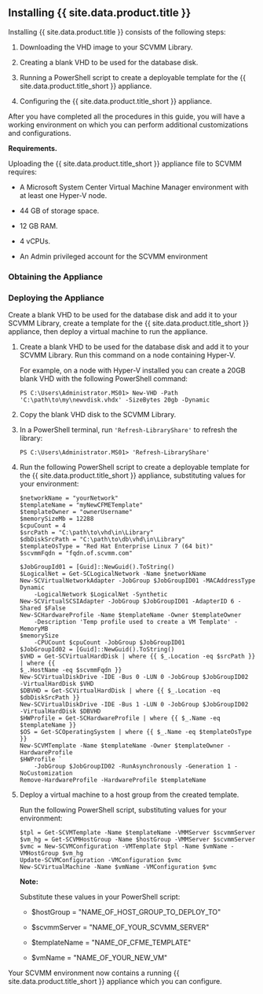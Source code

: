 ## Installing {{ site.data.product.title }}

Installing {{ site.data.product.title }} consists of the following steps:

1.  Downloading the VHD image to your SCVMM Library.

2.  Creating a blank VHD to be used for the database disk.

3.  Running a PowerShell script to create a deployable template for the
    {{ site.data.product.title_short }} appliance.

4.  Configuring the {{ site.data.product.title_short }} appliance.

After you have completed all the procedures in this guide, you will have
a working environment on which you can perform additional customizations
and configurations.

**Requirements.**

Uploading the {{ site.data.product.title_short }} appliance file to SCVMM requires:

  - A Microsoft System Center Virtual Machine Manager environment with
    at least one Hyper-V node.

  - 44 GB of storage space.

  - 12 GB RAM.

  - 4 vCPUs.

  - An Admin privileged account for the SCVMM environment

### Obtaining the Appliance

### Deploying the Appliance

Create a blank VHD to be used for the database disk and add it to your
SCVMM Library, create a template for the {{ site.data.product.title_short }}
appliance, then deploy a virtual machine to run the appliance.

1.  Create a blank VHD to be used for the database disk and add it to
    your SCVMM Library. Run this command on a node containing Hyper-V.

    For example, on a node with Hyper-V installed you can create a 20GB
    blank VHD with the following PowerShell command:

        PS C:\Users\Administrator.MS01> New-VHD -Path 'C:\path\to\my\newvdisk.vhdx' -SizeBytes 20gb -Dynamic

2.  Copy the blank VHD disk to the SCVMM Library.

3.  In a PowerShell terminal, run `'Refresh-LibraryShare'` to refresh
    the library:

        PS C:\Users\Administrator.MS01> 'Refresh-LibraryShare'

4.  Run the following PowerShell script to create a deployable template
    for the {{ site.data.product.title_short }} appliance, substituting values for
    your environment:

        $networkName = "yourNetwork"
        $templateName = "myNewCFMETemplate"
        $templateOwner = "ownerUsername"
        $memorySizeMb = 12288
        $cpuCount = 4
        $srcPath = "C:\path\to\vhd\in\Library"
        $dbDiskSrcPath = "C:\path\to\db\vhd\in\Library"
        $templateOsType = "Red Hat Enterprise Linux 7 (64 bit)"
        $scvmmFqdn = "fqdn.of.scvmm.com"

        $JobGroupId01 = [Guid]::NewGuid().ToString()
        $LogicalNet = Get-SCLogicalNetwork -Name $networkName
        New-SCVirtualNetworkAdapter -JobGroup $JobGroupID01 -MACAddressType Dynamic
            -LogicalNetwork $LogicalNet -Synthetic
        New-SCVirtualSCSIAdapter -JobGroup $JobGroupID01 -AdapterID 6 -Shared $False
        New-SCHardwareProfile -Name $templateName -Owner $templateOwner
            -Description 'Temp profile used to create a VM Template' -MemoryMB
        $memorySize
            -CPUCount $cpuCount -JobGroup $JobGroupID01
        $JobGroupId02 = [Guid]::NewGuid().ToString()
        $VHD = Get-SCVirtualHardDisk | where {{ $_.Location -eq $srcPath }} | where {{
        $_.HostName -eq $scvmmFqdn }}
        New-SCVirtualDiskDrive -IDE -Bus 0 -LUN 0 -JobGroup $JobGroupID02
        -VirtualHardDisk $VHD
        $DBVHD = Get-SCVirtualHardDisk | where {{ $_.Location -eq $dbDiskSrcPath }}
        New-SCVirtualDiskDrive -IDE -Bus 1 -LUN 0 -JobGroup $JobGroupID02
        -VirtualHardDisk $DBVHD
        $HWProfile = Get-SCHardwareProfile | where {{ $_.Name -eq $templateName }}
        $OS = Get-SCOperatingSystem | where {{ $_.Name -eq $templateOsType }}
        New-SCVMTemplate -Name $templateName -Owner $templateOwner -HardwareProfile
        $HWProfile `
            -JobGroup $JobGroupID02 -RunAsynchronously -Generation 1 -NoCustomization
        Remove-HardwareProfile -HardwareProfile $templateName

5.  Deploy a virtual machine to a host group from the created template.

    Run the following PowerShell script, substituting values for your
    environment:

        $tpl = Get-SCVMTemplate -Name $templateName -VMMServer $scvmmServer
        $vm_hg = Get-SCVMHostGroup -Name $hostGroup -VMMServer $scvmmServer
        $vmc = New-SCVMConfiguration -VMTemplate $tpl -Name $vmName -VMHostGroup $vm_hg
        Update-SCVMConfiguration -VMConfiguration $vmc
        New-SCVirtualMachine -Name $vmName -VMConfiguration $vmc

    **Note:**

    Substitute these values in your PowerShell script:

      - $hostGroup = "NAME\_OF\_HOST\_GROUP\_TO\_DEPLOY\_TO"

      - $scvmmServer = "NAME\_OF\_YOUR\_SCVMM\_SERVER"

      - $templateName = "NAME\_OF\_CFME\_TEMPLATE"

      - $vmName = "NAME\_OF\_YOUR\_NEW\_VM"

    </div>

Your SCVMM environment now contains a running {{ site.data.product.title_short }}
appliance which you can configure.
